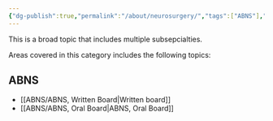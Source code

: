 ```yaml
---
{"dg-publish":true,"permalink":"/about/neurosurgery/","tags":["ABNS"],"created":"","updated":""}
---
```



This is a broad topic that includes multiple subsepcialties. 

Areas covered in this category includes the following topics:

## ABNS
- [[ABNS/ABNS, Written Board\|Written board]]
- [[ABNS/ABNS, Oral Board\|ABNS, Oral Board]]